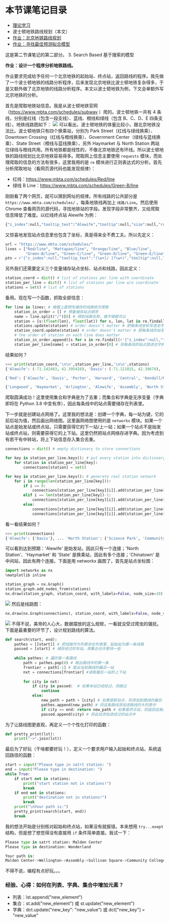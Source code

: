 
# 本节课笔记目录

- [理论学习](/02_1.md)
- 波士顿地铁路线规划（本文）
- [作业：北京地铁路线规划](/02_3.md)
- [作业：寻找最佳预测拟合模型](/02_4.md)

这是第二节课笔记的第二部分。
3. Search Based 基于搜索的模型

**作业：设计一个程序分析地铁路线。**

作业要求完成给予任何一个北京地铁的起始站、终点站，返回路线的程序。我先做了一个波士顿地铁的线路分析程序，后来发现北京地铁比波士顿地铁复杂得多，于是又额外做了北京地铁的线路分析程序。本文以波士顿地铁为例，下文会单额外写北京地铁的分析。

首先是爬取地铁站信息。我是从波士顿地铁官网（https://www.mbta.com/schedules/subway ）爬的。波士顿地铁一共有 4 条线，分别是红线（包含一段支线）、蓝线、橙线和绿线（包含 B、C、D、E 四条支线）。地铁线路图如下：
![](pics/MBTA_Boston_subway_map.png)
可以看出，波士顿地铁的体量比较小，跟北京地铁没法比。波士顿地铁只有四个换乘站，分别为 Park Street（红线与绿线换乘）、Downtown Crossing（红线与橙线换乘）、Government Center（绿线与蓝线换乘）、State Street（橙线与蓝线换乘），另外 Haymarket 与 North Station 两站位绿线与橙线共用。所有地铁都是线性的，不像北京地铁还有环线。所以波士顿地铁的路线规划比北京地铁容易得多。爬取网上信息主要使用 `requests` 模块，而处理爬取的信息的方法有很多，这里我用的是 `re` 模块进行正则表达式的分析。首先分析爬取地址（看网页源代码也能发现规律）：
- 红线：https://www.mbta.com/schedules/Red/line
- 绿线 B Line：https://www.mbta.com/schedules/Green-B/line

刚刚看了两个网页，就可以猜到网址的规律。所有线路的公共部分是 `https://www.mbta.com/schedules/` ，每条地铁线再加上 `线路/Line`。然后使用 Chrome 查看网页的源代码，寻找地铁站的字段。发现字段非常整齐，又给爬取信息降低了难度。以红线终点站 Alewife 为例：
```python
{"z_index":null,"tooltip_text":"Alewife","tooltip":null,"size":null,"rotation_angle":0,"longitude":-71.142483,"latitude":42.395428,"id":"place-alfcl","icon_opts":null,"icon":"stop-circle-bordered-expanded"}
```
又惊喜地发现站点信息里也包含了坐标，真是得来全不费工夫。所以先定义：
```python
url = "https://www.mbta.com/schedules/"
lines = ["Red/line", "Mattapan/line", "Orange/line", "Blue/line",
         "Green-B/line", "Green-C/line", "Green-D/line", "Green-E/line"]
ptn = r'{"z_index":null,"tooltip_text":"(\w+[/ ]?\w+)","tooltip":null,"size":null,"rotation_angle":0,"longitude":(-\d+?.\d+?),"latitude":(\d+?.\d+?),"id":"place-.+?","icon_opts":null,"icon":"stop-circle-bordered-expanded"}'
```
另外我们还需要定义三个变量储存站点坐标、站点和线路，因此定义：
```python
station_coord = dict() # list of stations per line with coordinate
station_per_line = dict() # list of stations per line w/o coordinate
stations = set() # list of stations
```
备用。现在写一个函数，抓取全部信息：
```python
for line in lines: # 根据上面预先储存的线路依次爬取
    station_in_order = [] # 预备储存站点顺序
    name = line.split("/")[0] # 得到线路名称，做不做都可以
    station = {s:(float(lon), float(lat)) for s, lon, lat in re.findall(ptn, requests.get(url+line).text)} # 一步到位生成以站点为键，坐标为值的字典
    stations.update(station) # order doesn't matter # 把每条线坐标写进总字典
    station_coord.update(station) # order doesn't matter # 把每条线的站名写进总字典
    # the order of station on each line does matter
    station_in_order.append([s for s in re.findall(r'{"z_index":null,"tooltip_text":"(\w+[/ ]?\w+)"', requests.get(url+line).text)]) # 重新爬取字典，有序放进列表
    station_per_line[name] = station_in_order[0] # 将每条线的站点放进总字典
```
结果如何？
```python
>>> print(station_coord,'\n\n',station_per_line,'\n\n',stations)
{'Alewife': (-71.142483, 42.395428), 'Davis': (-71.121815, 42.39674), 'Porter': (-71.119149, 42.3884), ... #省略后面的字符串

{'Red': ['Alewife', 'Davis', 'Porter', 'Harvard', 'Central', 'Kendall/MIT', 'Charles/MGH', 'Park Street', 'Downtown Crossing', 'South Station', 'Broadway', 'Andrew', 'JFK/UMass', 'North Quincy', 'Quincy Center', 'Quincy Adams', 'Braintree', 'Savin Hill', 'Fields Corner', 'Shawmut', 'Ashmont'], ... #省略后面的字符串

{'Longwood', 'Haymarket', 'Arlington', 'Alewife', 'Assembly', 'North Station', 'Lechmere', 'Charles/MGH', 'Reservoir', 'Valley Road', 'Riverside', 'Kendall/MIT', ... #省略后面的字符串
```
爬取圆满成功！这里使用集合和字典是为了去重；而集合和字典是无序变量（字典即将在 Python 3.8 中变有序），因此每条线中的站点需要储存在列表里。

下一步就是创建站点网络了。这里我的想法是：创建一个字典，每一站为键，它的前后站为值，然后画出网络图。这里画网络图使用的是 `networkx` 模块。如果一个站点是始发站或终点站，只需要获得它的下一站/上一站；如果一个站点不是始发站或终点站，则需要获得它的上下站。这里仍然把站点网络存进字典。因为考虑到有若干有中转站，将上下站信息存入集合去重。
```python
connections = dict() # empty dictionary to store connections

for key in station_per_line.keys(): # put every station into dictionary as key with empty value
    for station in station_per_line[key]:
        connections[station] = set() 

for key in station_per_line.keys(): # generate real station network
    for i in range(len(station_per_line[key])):
        if i == 0:
            connections[station_per_line[key][i]].add(station_per_line[key][i+1])
        elif i == len(station_per_line[key])-1:
            connections[station_per_line[key][i]].add(station_per_line[key][i-1])
        else:
            connections[station_per_line[key][i]].add(station_per_line[key][i-1])
            connections[station_per_line[key][i]].add(station_per_line[key][i+1])
```
看一看结果如何？
```python
>>> print(connections)
{'Alewife': {'Davis'}, ... 'North Station': {'Science Park', 'Community College', 'Haymarket'}, 'Haymarket': {'Government Center', 'North Station', 'State'}, 'State': {'Government Center', 'Aquarium', 'Downtown Crossing', 'Haymarket'}, 'Chinatown': {'Downtown Crossing', 'Back Bay'}, ... #省略其它信息
```
可以看到达到预期：'Alewife' 是始发站，因此只有一个连接；'North Station'、'Haymarket' 和 'State' 是换乘站，因此有多个连接；'Chinatown' 是中间站，因此有两个连接。下面是用 networkx 画图了，首先是站点坐标图：
```python
import networkx as nx
%matplotlib inline

station_graph = nx.Graph()                
station_graph.add_nodes_from(stations)
nx.draw(station_graph, station_coord, with_labels=False, node_size=10) # draw a graph of station location
```
![](pics/stations.png)
然后是线路图：
```python
nx.draw(nx.Graph(connections), station_coord, with_labels=False, node_size=10) # draw the connection map
```
![](pics/routes.png)
不得不说，美帝的人心大，数据摆放的这么规矩，一看就没受过爬虫的骚扰。下面是最重要的环节了，设计规划路线的算法。
```python
def search(start, end):
    pathes = [[start]] # 把线路作为列表存在列表里，起始站为第一条线路
    passed = [start] # 储存经过的车站。用集合也许更快一些
    
    while pathes: # 遍历每一条路线
        path = pathes.pop(0) # 取出路线中的第一条
        frontier = path[-1] # 取出当前路线的最后一站
        nxt = connections[frontier] #读取最后一站的上下站
        
        for city in nxt:
            if city in passed:  # 如果本站已经经过，则跳过
                continue
            else:
                new_path = path + [city] # 如果是新站点，则添加到路线的最后
                pathes.append(new_path) # 将这条路线添加进路线的大列表中
                if city == end: return new_path # 如果是终点站，则返回这条路线
                passed.append(city) # 将此站添加进经过的站点中
```
为了让路线图更直观，再定义一个个性化打印的函数：
```python
def pretty_print(lst):
    print("->".join(lst))
```
最后为了好玩（干啥都要好玩！），定义一个要求用户输入起始和终点站，系统返回路径的函数：
```python
start = input("Please type in satrt station: ")
end = input("Please type in destination: ")
while True:
    if start not in stations:
        print("start station not in stations!")
        break
    if end not in stations:
        print("destination not in stations!")
        break
    print("\nYour path is:")
    pretty_print(search(start, end))
    break
```
我的想法开始是分别核对起始和终点站，如果没有就报错。本来想用 `try...exept` 结构，但是想了想觉得没有直接用 `if` 条件简单直接。我试一下：
```python
Please type in satrt station: Malden Center
Please type in destination: Wonderland

Your path is:
Malden Center->Wellington->Assembly->Sullivan Square->Community College->North Station->Haymarket->State->Aquarium->Maverick->Airport->Wood Island->Orient Heights->Suffolk Downs->Beachmont->Revere Beach->Wonderland
```
不得不说，编程有点好玩。。。

### 经验、心得：如何在列表、字典、集合中增加元素？
- 列表：lst.append("new_element")
- 集合：st.add("new_element") 或 st.update("new_element")
- 字典：dct.update("new_key": "new_value") 或 dct\["new_key"\] = "new_value"